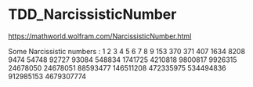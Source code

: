 # TDD_NarcissisticNumber

https://mathworld.wolfram.com/NarcissisticNumber.html

Some Narcissistic numbers :
1
2
3
4
5
6
7
8
9
153
370
371
407
1634
8208
9474
54748
92727
93084
548834
1741725
4210818
9800817
9926315
24678050
24678051
88593477
146511208
472335975
534494836
912985153
4679307774
